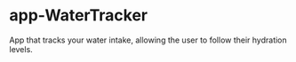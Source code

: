 # app-WaterTracker
App that tracks your water intake, allowing the user to follow their hydration levels.
